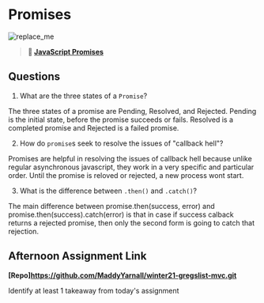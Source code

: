 # Promises

![replace_me](https://codeworks.blob.core.windows.net/public/assets/img/illustrations/placeholder.svg)

> **📖 [JavaScript Promises](https://codeworksacademy.com/fs-student-guide/resources/wk4/02-Promises)**

## Questions

1. What are the three states of a `Promise`?

The three states of a promise are Pending, Resolved, and Rejected. Pending is the initial state, before the promise succeeds or fails. Resolved is a completed promise and Rejected is a failed promise. 

2. How do `promise`s seek to resolve the issues of "callback hell"?

Promises are helpful in resolving the issues of callback hell because unlike regular asynchronous javascript, they work in a very specific and particular order. Until the promise is reloved or rejected, a new process wont start. 

3. What is the difference between `.then()` and `.catch()`?

The main difference between promise.then(success, error) and promise.then(success).catch(error) is that in case if success calback returns a rejected promise, then only the second form is going to catch that rejection.

## Afternoon Assignment Link

**[Repo]https://github.com/MaddyYarnall/winter21-gregslist-mvc.git**

Identify at least 1 takeaway from today's assignment
